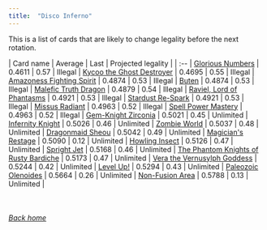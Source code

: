 ```yaml
---
title:  "Disco Inferno"
---
```


This is a list of cards that are likely to change legality before the next rotation.

| Card name | Average | Last | Projected legality |
| :-- |
[Glorious Numbers](https://db.ygoprodeck.com/card/?search=Glorious%20Numbers) | 0.4611 | 0.57 | Illegal |
[Kycoo the Ghost Destroyer](https://db.ygoprodeck.com/card/?search=Kycoo%20the%20Ghost%20Destroyer) | 0.4695 | 0.55 | Illegal |
[Amazoness Fighting Spirit](https://db.ygoprodeck.com/card/?search=Amazoness%20Fighting%20Spirit) | 0.4874 | 0.53 | Illegal |
[Buten](https://db.ygoprodeck.com/card/?search=Buten) | 0.4874 | 0.53 | Illegal |
[Malefic Truth Dragon](https://db.ygoprodeck.com/card/?search=Malefic%20Truth%20Dragon) | 0.4879 | 0.54 | Illegal |
[Raviel, Lord of Phantasms](https://db.ygoprodeck.com/card/?search=Raviel,%20Lord%20of%20Phantasms) | 0.4921 | 0.53 | Illegal |
[Stardust Re-Spark](https://db.ygoprodeck.com/card/?search=Stardust%20Re-Spark) | 0.4921 | 0.53 | Illegal |
[Missus Radiant](https://db.ygoprodeck.com/card/?search=Missus%20Radiant) | 0.4963 | 0.52 | Illegal |
[Spell Power Mastery](https://db.ygoprodeck.com/card/?search=Spell%20Power%20Mastery) | 0.4963 | 0.52 | Illegal |
[Gem-Knight Zirconia](https://db.ygoprodeck.com/card/?search=Gem-Knight%20Zirconia) | 0.5021 | 0.45 | Unlimited |
[Infernity Knight](https://db.ygoprodeck.com/card/?search=Infernity%20Knight) | 0.5026 | 0.46 | Unlimited |
[Zombie World](https://db.ygoprodeck.com/card/?search=Zombie%20World) | 0.5037 | 0.48 | Unlimited |
[Dragonmaid Sheou](https://db.ygoprodeck.com/card/?search=Dragonmaid%20Sheou) | 0.5042 | 0.49 | Unlimited |
[Magician's Restage](https://db.ygoprodeck.com/card/?search=Magician's%20Restage) | 0.5090 | 0.12 | Unlimited |
[Howling Insect](https://db.ygoprodeck.com/card/?search=Howling%20Insect) | 0.5126 | 0.47 | Unlimited |
[Spright Jet](https://db.ygoprodeck.com/card/?search=Spright%20Jet) | 0.5168 | 0.46 | Unlimited |
[The Phantom Knights of Rusty Bardiche](https://db.ygoprodeck.com/card/?search=The%20Phantom%20Knights%20of%20Rusty%20Bardiche) | 0.5173 | 0.47 | Unlimited |
[Vera the Vernusylph Goddess](https://db.ygoprodeck.com/card/?search=Vera%20the%20Vernusylph%20Goddess) | 0.5244 | 0.42 | Unlimited |
[Level Up!](https://db.ygoprodeck.com/card/?search=Level%20Up!) | 0.5294 | 0.43 | Unlimited |
[Paleozoic Olenoides](https://db.ygoprodeck.com/card/?search=Paleozoic%20Olenoides) | 0.5664 | 0.26 | Unlimited |
[Non-Fusion Area](https://db.ygoprodeck.com/card/?search=Non-Fusion%20Area) | 0.5788 | 0.13 | Unlimited |

<br>

###### [Back home](index)